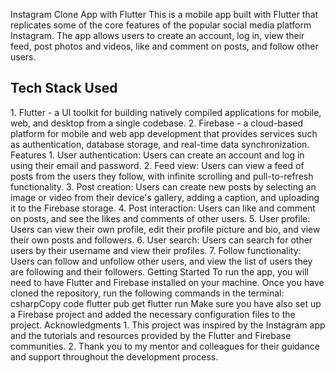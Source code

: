 Instagram Clone App with Flutter
This is a mobile app built with Flutter that replicates some of the core features of the popular social media platform Instagram. The app allows users to create an account, log in, view their feed, post photos and videos, like and comment on posts, and follow other users.
<br>
<h2><b>Tech Stack Used</b></h2>
1.	Flutter - a UI toolkit for building natively compiled applications for mobile, web, and desktop from a single codebase.
2.	Firebase - a cloud-based platform for mobile and web app development that provides services such as authentication, database storage, and real-time data synchronization.
Features
1.	User authentication: Users can create an account and log in using their email and password.
2.	Feed view: Users can view a feed of posts from the users they follow, with infinite scrolling and pull-to-refresh functionality.
3.	Post creation: Users can create new posts by selecting an image or video from their device's gallery, adding a caption, and uploading it to the Firebase storage.
4.	Post interaction: Users can like and comment on posts, and see the likes and comments of other users.
5.	User profile: Users can view their own profile, edit their profile picture and bio, and view their own posts and followers.
6.	User search: Users can search for other users by their username and view their profiles.
7.	Follow functionality: Users can follow and unfollow other users, and view the list of users they are following and their followers.
Getting Started
To run the app, you will need to have Flutter and Firebase installed on your machine. Once you have cloned the repository, run the following commands in the terminal:
csharpCopy code
flutter pub get flutter run 
Make sure you have also set up a Firebase project and added the necessary configuration files to the project.
Acknowledgments
1.	This project was inspired by the Instagram app and the tutorials and resources provided by the Flutter and Firebase communities.
2.	Thank you to my mentor and colleagues for their guidance and support throughout the development process.
